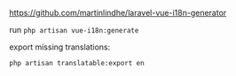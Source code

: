 https://github.com/martinlindhe/laravel-vue-i18n-generator

run `php artisan vue-i18n:generate`

export missing translations:

`php artisan translatable:export en`